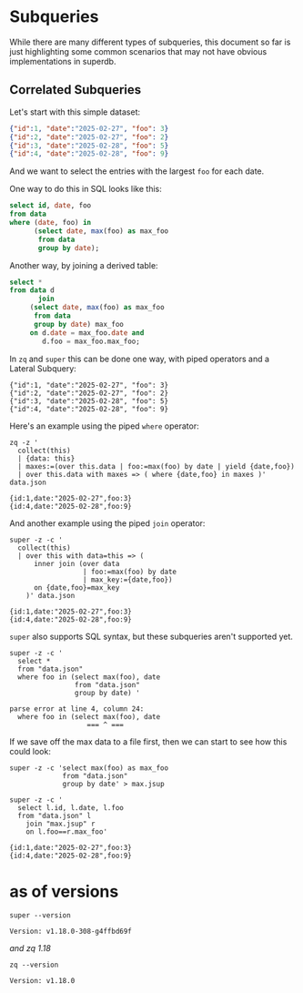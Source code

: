 # Subqueries

While there are many different types of subqueries, this document so far is just
highlighting some common scenarios that may not have obvious implementations in
superdb.

## Correlated Subqueries

[//]: # (TODO: file versions - phil's versions from Slack - NOT versions) 

Let's start with this simple dataset:

```json lines
{"id":1, "date":"2025-02-27", "foo": 3}
{"id":2, "date":"2025-02-27", "foo": 2}
{"id":3, "date":"2025-02-28", "foo": 5}
{"id":4, "date":"2025-02-28", "foo": 9}
```

And we want to select the entries with the largest `foo` for each date.

One way to do this in SQL looks like this:

```sql
select id, date, foo
from data
where (date, foo) in
      (select date, max(foo) as max_foo
       from data
       group by date);
```

Another way, by joining a derived table:

```sql
select *
from data d
       join
     (select date, max(foo) as max_foo
      from data
      group by date) max_foo
     on d.date = max_foo.date and
        d.foo = max_foo.max_foo;
```

In `zq` and `super` this can be done one way, with piped operators and a Lateral
Subquery:

```mdtest-input data.json
{"id":1, "date":"2025-02-27", "foo": 3}
{"id":2, "date":"2025-02-27", "foo": 2}
{"id":3, "date":"2025-02-28", "foo": 5}
{"id":4, "date":"2025-02-28", "foo": 9}
```

Here's an example using the piped `where` operator:
```mdtest-command
zq -z '
  collect(this)
  | {data: this}
  | maxes:=(over this.data | foo:=max(foo) by date | yield {date,foo})
  | over this.data with maxes => ( where {date,foo} in maxes )' data.json
```
```mdtest-output
{id:1,date:"2025-02-27",foo:3}
{id:4,date:"2025-02-28",foo:9}
```
                                              
And another example using the piped `join` operator:
```mdtest-command
super -z -c '
  collect(this)
  | over this with data=this => (
      inner join (over data
                  | foo:=max(foo) by date
                  | max_key:={date,foo})
      on {date,foo}=max_key
    )' data.json
```
```mdtest-output
{id:1,date:"2025-02-27",foo:3}
{id:4,date:"2025-02-28",foo:9}
```
                                 
`super` also supports SQL syntax, but these subqueries aren't supported yet.
                                         
```mdtest-command fails
super -z -c '
  select * 
  from "data.json"
  where foo in (select max(foo), date
                from "data.json"
                group by date) '
```
```mdtest-output
parse error at line 4, column 24:
  where foo in (select max(foo), date
                   === ^ ===
```
  
If we save off the max data to a file first, then we can start to see how this
could look:
```mdtest-command
super -z -c 'select max(foo) as max_foo 
             from "data.json" 
             group by date' > max.jsup
             
super -z -c '
  select l.id, l.date, l.foo
  from "data.json" l
    join "max.jsup" r
    on l.foo==r.max_foo'
```                   
```mdtest-output                  
{id:1,date:"2025-02-27",foo:3}
{id:4,date:"2025-02-28",foo:9}
```

# as of versions

```mdtest-command
super --version
```
```mdtest-output
Version: v1.18.0-308-g4ffbd69f
```
_and zq 1.18_
```mdtest-command
zq --version
```
```mdtest-output
Version: v1.18.0
```
